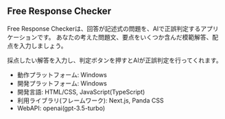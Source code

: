 ## Free Response Checker

Free Response Checkerは、回答が記述式の問題を、AIで正誤判定するアプリケーションです。
あなたの考えた問題文、要点をいくつか含んだ模範解答、配点を入力しましょう。

採点したい解答を入力し、判定ボタンを押すとAIが正誤判定を行ってくれます。

- 動作プラットフォーム: Windows
- 開発プラットフォーム: Windows
- 開発言語: HTML/CSS, JavaScript(TypeScript)
- 利用ライブラリ(フレームワーク): Next.js, Panda CSS
- WebAPI: openai(gpt-3.5-turbo)
